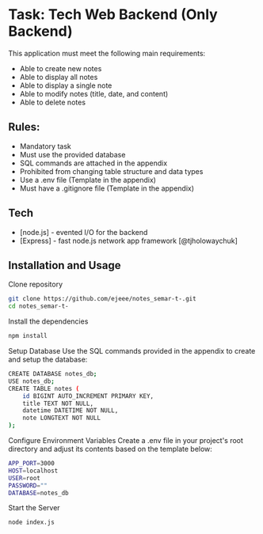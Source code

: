 # Task: Tech Web Backend (Only Backend)
This application must meet the following main requirements:
- Able to create new notes
- Able to display all notes
- Able to display a single note
- Able to modify notes (title, date, and content)
- Able to delete notes

## Rules:
- Mandatory task
- Must use the provided database
- SQL commands are attached in the appendix
- Prohibited from changing table structure and data types
- Use a .env file (Template in the appendix)
- Must have a .gitignore file (Template in the appendix)

## Tech
- [node.js] - evented I/O for the backend
- [Express] - fast node.js network app framework [@tjholowaychuk]

## Installation and Usage
Clone repository
```sh
git clone https://github.com/ejeee/notes_semar-t-.git
cd notes_semar-t-
```

Install the dependencies

```sh
npm install
```

Setup Database
Use the SQL commands provided in the appendix to create and setup the database:

```sh
CREATE DATABASE notes_db;
USE notes_db;
CREATE TABLE notes (
    id BIGINT AUTO_INCREMENT PRIMARY KEY,
    title TEXT NOT NULL,
    datetime DATETIME NOT NULL,
    note LONGTEXT NOT NULL
);
```
Configure Environment Variables
Create a .env file in your project's root directory and adjust its contents based on the template below:

```sh
APP_PORT=3000
HOST=localhost
USER=root
PASSWORD=""
DATABASE=notes_db
```

Start the Server

```sh
node index.js
```
